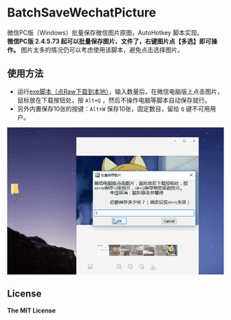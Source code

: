 # BatchSaveWechatPicture
微信PC版（Windows）批量保存微信图片原图，AutoHotkey 脚本实现。  
**微信PC版 2.4.5.73 起可以批量保存图片、文件了，右键图片点【多选】即可操作。** 图片太多的情况仍可以考虑使用该脚本，避免点击选择图片。 

## 使用方法

- 运行[exe脚本（点Raw下载到本地）](./batchSaveWechatPicture.exe)，输入数量后，在微信电脑版上点击图片，鼠标放在下载按钮处，按 `Alt+Q` ，然后不操作电脑等脚本自动保存就行。
- 另外内置保存10张的按键：`Alt+W` 保存10张，固定数目，留给 `Q` 键不可用用户。

![](./demo.gif)



## License

**The MIT License**
